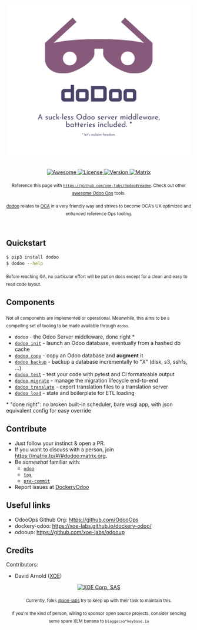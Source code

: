 <div align="center">
  <div>
    <img width="500" src="media/logo.svg" alt="doDoo">
  </div>
  <br>
  <br>
  <a href="https://awesome.re">
    <img src="https://awesome.re/badge-flat2.svg" alt="Awesome">
  </a>
  <a href="https://github.com/xoe-labs/dodoo/blob/master/LICENSE">
    <img src="https://img.shields.io/github/license/xoe-labs/dodoo?style=flat-square" alt="License">
  </a>
  <a href="https://pypi.org/project/dodoo">
    <img src="https://img.shields.io/pypi/v/dodoo?style=flat-square" alt="Version">
  </a>
  <a href="https://matrix.to/#/#dodoo:matrix.org">
    <img src="https://img.shields.io/matrix/dodoo:matrix.org?style=flat-square" alt="Matrix">
  </a>
  <p>
    <sub>Reference this page with <a href="https://github.com/xoe-labs/dodoo#readme"><code>https://github.com/xoe-labs/dodoo#readme</code></a>. Check out other <a href="https://github.com/OdooOps/awesome-odoo-ops#readme">awesome Odoo Ops</a> tools.</sub>
  </p>
  <p>
    <sub><a href="https://github.com/xoe-labs/dodoo#readme">dodoo</a> relates to <a href="https://github.com/OCA">OCA</a> in a very friendly way and strives to become OCA's UX optimized and enhanced reference Ops tooling.</sub>
  </p>
  <br>
</div>

## Quickstart

``` bash
$ pip3 install dodoo
$ dodoo --help
```

<sub>Before reaching GA, no particular effort will be put on docs except for a clean and easy to read code layout.</sub>

## Components

<sub>Not all components are implemented or operational. Meanwhile, this aims to be a compelling set of tooling to be made available through `dodoo`.</sub>

- `dodoo` - the Odoo Server middleware, done right *
- [`dodoo init`](https://github.com/xoe-labs/dodoo/tree/master/dodoo-init#readme) - launch an Odoo database, eventually from a hashed db cache
- [`dodoo copy`](https://github.com/xoe-labs/dodoo/tree/master/dodoo-copy#readme) - copy an Odoo database and **augment** it
- [`dodoo backup`](https://github.com/xoe-labs/dodoo/tree/master/dodoo-backup#readme) - backup a database incrementally to "X" (disk, s3, sshfs, ...)
- [`dodoo test`](https://github.com/xoe-labs/dodoo/tree/master/dodoo-test#readme) - test your code with pytest and CI formateable output
- [`dodoo migrate`](https://github.com/xoe-labs/dodoo/tree/master/dodoo-migrate#readme) - manage the migration lifecycle end-to-end
- [`dodoo translate`](https://github.com/xoe-labs/dodoo/tree/master/dodoo-translate#readme) - export translation files to a translation server
- [`dodoo load`](https://github.com/xoe-labs/dodoo/tree/master/dodoo-load#readme) - state and boilerplate for ETL loading

\* "done right": no broken built-in scheduler, bare wsgi app, with json equivalent config for easy override


## Contribute

- Just follow your instinct & open a PR.
- If you want to discuss with a person, join https://matrix.to/#/#dodoo:matrix.org.
- Be _somewhat_ familiar with:
    - [`odoo`](https://github.com/odoo/odoo)
    - [`tox`](https://tox.readthedocs.io/en/latest/)
    - [`pre-commit`](https://pre-commit.com/)
- Report issues at [DockeryOdoo](https://github.com/xoe-labs/dockery-odoo/issues>)

## Useful links

  - OdooOps Github Org: https://github.com/OdooOps
  - dockery-odoo: <https://xoe-labs.github.io/dockery-odoo/>
  - odooup: <https://github.com/xoe-labs/odooup>

## Credits

Contributors:

  - David Arnold ([XOE](https://xoe.solutions))


<div align="center">
  <div>
    <a href="https://xoe.solutions">
      <img width="100" src="https://erp.xoe.solutions/logo.png" alt="XOE Corp. SAS">
    </a>
  </div>
  <p>
  <sub>Currently, folks <a href="https://github.com/xoe-labs/">@xoe-labs</a> try to keep up with their task to maintain this.</sub>
  </p>
  <p>
  <sub>If you're the kind of person, willing to sponsor open source projects, consider sending some spare XLM banana to <code>blaggacao*keybase.io</code></sub>
  </p>
</div>
